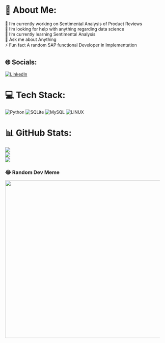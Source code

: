# 💫 About Me:
🔭 I’m currently working on Sentimental Analysis of Product Reviews<br>🤝 I’m looking for help with anything regarding data science<br>🌱 I’m currently learning Sentimental Analysis<br>💬 Ask me about Anything<br>⚡ Fun fact A random SAP functional Developer in Implementation


## 🌐 Socials:
[![LinkedIn](https://img.shields.io/badge/LinkedIn-%230077B5.svg?logo=linkedin&logoColor=white)](https://linkedin.com/in/michael-cembrano) 

# 💻 Tech Stack:
![Python](https://img.shields.io/badge/python-3670A0?style=for-the-badge&logo=python&logoColor=ffdd54) ![SQLite](https://img.shields.io/badge/sqlite-%2307405e.svg?style=for-the-badge&logo=sqlite&logoColor=white) ![MySQL](https://img.shields.io/badge/mysql-%2300f.svg?style=for-the-badge&logo=mysql&logoColor=white) ![LINUX](https://img.shields.io/badge/Linux-FCC624?style=for-the-badge&logo=linux&logoColor=black)
# 📊 GitHub Stats:
![](https://github-readme-stats.vercel.app/api?username=asoako98&theme=dark&hide_border=false&include_all_commits=false&count_private=false)<br/>
![](https://github-readme-streak-stats.herokuapp.com/?user=asoako98&theme=dark&hide_border=false)<br/>
![](https://github-readme-stats.vercel.app/api/top-langs/?username=asoako98&theme=dark&hide_border=false&include_all_commits=false&count_private=false&layout=compact)

### 😂 Random Dev Meme
<img src="https://rm.up.railway.app/" width="512px"/>

<!-- Proudly created with GPRM ( https://gprm.itsvg.in ) -->
